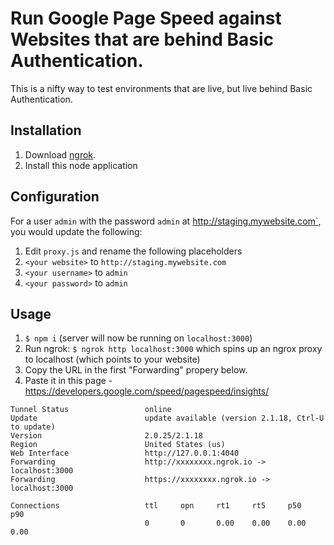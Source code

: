 # Run Google Page Speed against Websites that are behind Basic Authentication.

This is a nifty way to test environments that are live, but live behind Basic Authentication.

## Installation

1. Download [ngrok](http://ngrok.com).
1. Install this node application

## Configuration

For a user `admin` with the password `admin` at http://staging.mywebsite.com`, you would update the following:

1. Edit `proxy.js` and rename the following placeholders
1. `<your website>` to `http://staging.mywebsite.com`
1. `<your username>` to `admin`
1. `<your password>` to `admin`

## Usage

1. `$ npm i` (server will now be running on `localhost:3000`)
1. Run ngrok: `$ ngrok http localhost:3000` which spins up an ngrox proxy to localhost (which points to your website)
1. Copy the URL in the first "Forwarding" propery below.
1. Paste it in this page - https://developers.google.com/speed/pagespeed/insights/

```
Tunnel Status                 online
Update                        update available (version 2.1.18, Ctrl-U to update)
Version                       2.0.25/2.1.18
Region                        United States (us)
Web Interface                 http://127.0.0.1:4040
Forwarding                    http://xxxxxxxx.ngrok.io -> localhost:3000
Forwarding                    https://xxxxxxxx.ngrok.io -> localhost:3000

Connections                   ttl     opn     rt1     rt5     p50     p90
                              0       0       0.00    0.00    0.00    0.00
```